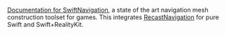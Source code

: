 
[Documentation for
SwiftNavigation](https://xibbon.github.io/SwiftNavigationDocs/documentation/swiftnavigation/),
a state of the art navigation mesh construction toolset for games.
This integrates
[RecastNavigation](https://github.com/recastnavigation/recastnavigation)
for pure Swift and Swift+RealityKit.

